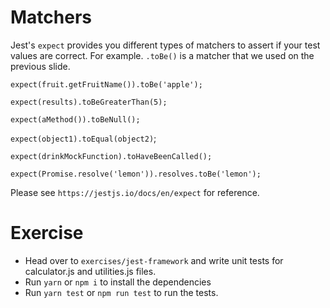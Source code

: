 <!SLIDE>
# Matchers

Jest's `expect` provides you different types of matchers to assert if your test values are correct. For example. `.toBe()` is a matcher that we used on the previous slide.

`expect(fruit.getFruitName()).toBe('apple');`

`expect(results).toBeGreaterThan(5);`

`expect(aMethod()).toBeNull();`

`expect(object1).toEqual(object2)`;

`expect(drinkMockFunction).toHaveBeenCalled();`

`expect(Promise.resolve('lemon')).resolves.toBe('lemon');`

Please see `https://jestjs.io/docs/en/expect` for reference.

<!SLIDE>
# Exercise
- Head over to `exercises/jest-framework` and write unit tests for calculator.js and utilities.js files.
- Run `yarn` or `npm i` to install the dependencies
- Run `yarn test` or `npm run test` to run the tests.
